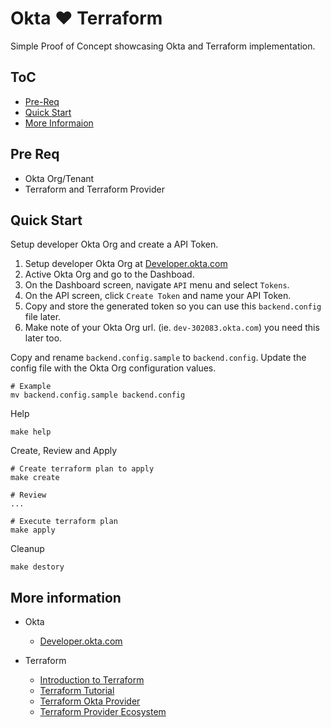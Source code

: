 # Okta :heart: Terraform
Simple Proof of Concept showcasing Okta and Terraform implementation.


## ToC
* [Pre-Req](#pre-req)
* [Quick Start](#quick-start)
* [More Informaion](#more-information)

## Pre Req

* Okta Org/Tenant
* Terraform and Terraform Provider

## Quick Start

Setup developer Okta Org and create a API Token.

1. Setup developer Okta Org at [Developer.okta.com](https://developer.okta.com/)
2. Active Okta Org and go to the Dashboad.
3. On the Dashboard screen, navigate `API` menu and select `Tokens`.
4. On the API screen, click `Create Token` and name your API Token.
5. Copy and store the generated token so you can use this `backend.config` file later.
6. Make note of your Okta Org url. (ie. `dev-302083.okta.com`) you need this later too.

Copy and rename `backend.config.sample` to `backend.config`. Update the config file with the Okta Org configuration values.

```
# Example
mv backend.config.sample backend.config
```

Help
```
make help
```

Create, Review and Apply
```
# Create terraform plan to apply
make create 

# Review
...

# Execute terraform plan
make apply
```

Cleanup 
```
make destory
```

## More information

* Okta
  * [Developer.okta.com](https://developer.okta.com)
 
* Terraform
  * [Introduction to Terraform](https://www.terraform.io/intro/index.html)
  * [Terraform Tutorial](https://learn.hashicorp.com/terraform)
  * [Terraform Okta Provider](https://www.terraform.io/docs/providers/okta/index.html)
  * [Terraform Provider Ecosystem](https://www.terraform.io/docs/providers/index.html)
